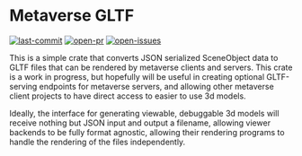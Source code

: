 # Metaverse GLTF
[![last-commit][last-commit-badge]][last-commit] [![open-pr][open-pr-badge]][open-pr] [![open-issues][open-issues-badge]][open-issues]

This is a simple crate that converts JSON serialized SceneObject data to GLTF files that can be rendered by metaverse clients and servers. This crate is a work in progress, but hopefully will be useful in creating optional GLTF-serving endpoints for metaverse servers, and allowing other metaverse client projects to have direct access to easier to use 3d models.

Ideally, the interface for generating viewable, debuggable 3d models will receive nothing but JSON input and output a filename, allowing viewer backends to be fully format agnostic, allowing their rendering programs to handle the rendering of the files independently.

[docs.rs-badge]: https://img.shields.io/badge/docs-Docs.rs-red?&style=flat-square

[last-commit-badge]:https://img.shields.io/github/last-commit/benthic-mmo/metaverse_gltf?logo=github&style=flat-square
[last-commit]: https://github.com/benthic-mmo/metaverse_gltf/commits/main/

[open-pr-badge]:https://img.shields.io/github/issues-pr/benthic-mmo/metaverse_gltf?logo=github&style=flat-square
[open-pr]: https://github.com/benthic-mmo/metaverse_gltf/pulls

[open-issues-badge]:https://img.shields.io/github/issues-raw/benthic-mmo/metaverse_gltf?logo=github&style=flat-square
[open-issues]: https://github.com/benthic-mmo/metaverse_gltf/issues
[docs.rs-badge]: https://img.shields.io/badge/docs-Docs.rs-red?&style=flat-square

[crates.io-session-badge]: https://img.shields.io/crates/v/metaverse_session?logo=rust&logoColor=white&style=flat-square
[crates.io-session]: https://crates.io/crates/metaverse_messages
[docs.rs-session]: https://docs.rs/metaverse_session/latest/metaverse_session/

[crates.io-messages-badge]: https://img.shields.io/crates/v/metaverse_messages?logo=rust&logoColor=white&style=flat-square
[crates.io-messages]: https://crates.io/crates/metaverse_messages
[docs.rs-messages]: https://docs.rs/metaverse_messages/latest/metaverse_session/

[last-commit-badge]:https://img.shields.io/github/last-commit/benthic-mmo/metaverse_client?logo=github&style=flat-square
[last-commit]: https://github.com/benthic-mmo/metaverse_client/commits/main/

[open-pr-badge]:https://img.shields.io/github/issues-pr/benthic-mmo/metaverse_client?logo=github&style=flat-square
[open-pr]: https://github.com/benthic-mmo/metaverse_client/pulls
